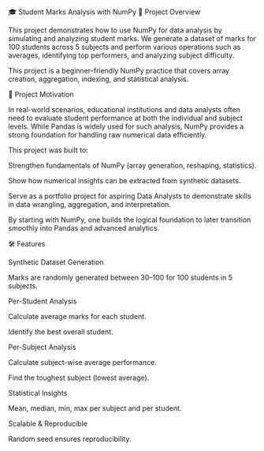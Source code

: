 🎓 Student Marks Analysis with NumPy
📌 Project Overview

This project demonstrates how to use NumPy for data analysis by simulating and analyzing student marks. We generate a dataset of marks for 100 students across 5 subjects and perform various operations such as averages, identifying top performers, and analyzing subject difficulty.

This project is a beginner-friendly NumPy practice that covers array creation, aggregation, indexing, and statistical analysis.

🎯 Project Motivation

In real-world scenarios, educational institutions and data analysts often need to evaluate student performance at both the individual and subject levels. While Pandas is widely used for such analysis, NumPy provides a strong foundation for handling raw numerical data efficiently.

This project was built to:

Strengthen fundamentals of NumPy (array generation, reshaping, statistics).

Show how numerical insights can be extracted from synthetic datasets.

Serve as a portfolio project for aspiring Data Analysts to demonstrate skills in data wrangling, aggregation, and interpretation.

By starting with NumPy, one builds the logical foundation to later transition smoothly into Pandas and advanced analytics.

🛠️ Features

Synthetic Dataset Generation

Marks are randomly generated between 30–100 for 100 students in 5 subjects.

Per-Student Analysis

Calculate average marks for each student.

Identify the best overall student.

Per-Subject Analysis

Calculate subject-wise average performance.

Find the toughest subject (lowest average).

Statistical Insights

Mean, median, min, max per subject and per student.

Scalable & Reproducible

Random seed ensures reproducibility.
